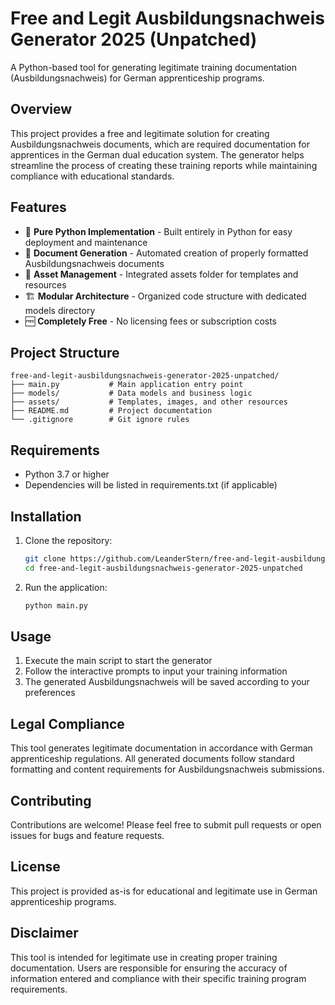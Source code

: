 # Free and Legit Ausbildungsnachweis Generator 2025 (Unpatched)

A Python-based tool for generating legitimate training documentation (Ausbildungsnachweis) for German apprenticeship programs.

## Overview

This project provides a free and legitimate solution for creating Ausbildungsnachweis documents, which are required documentation for apprentices in the German dual education system. The generator helps streamline the process of creating these training reports while maintaining compliance with educational standards.

## Features

- 🐍 **Pure Python Implementation** - Built entirely in Python for easy deployment and maintenance
- 📄 **Document Generation** - Automated creation of properly formatted Ausbildungsnachweis documents
- 🎨 **Asset Management** - Integrated assets folder for templates and resources
- 🏗️ **Modular Architecture** - Organized code structure with dedicated models directory
- 🆓 **Completely Free** - No licensing fees or subscription costs

## Project Structure

```
free-and-legit-ausbildungsnachweis-generator-2025-unpatched/
├── main.py           # Main application entry point
├── models/           # Data models and business logic
├── assets/           # Templates, images, and other resources
├── README.md         # Project documentation
└── .gitignore        # Git ignore rules
```

## Requirements

- Python 3.7 or higher
- Dependencies will be listed in requirements.txt (if applicable)

## Installation

1. Clone the repository:
   ```bash
   git clone https://github.com/LeanderStern/free-and-legit-ausbildungsnachweis-generator-2025-unpatched.git
   cd free-and-legit-ausbildungsnachweis-generator-2025-unpatched
   ```

2. Run the application:
   ```bash
   python main.py
   ```

## Usage

1. Execute the main script to start the generator
2. Follow the interactive prompts to input your training information
3. The generated Ausbildungsnachweis will be saved according to your preferences

## Legal Compliance

This tool generates legitimate documentation in accordance with German apprenticeship regulations. All generated documents follow standard formatting and content requirements for Ausbildungsnachweis submissions.

## Contributing

Contributions are welcome! Please feel free to submit pull requests or open issues for bugs and feature requests.

## License

This project is provided as-is for educational and legitimate use in German apprenticeship programs.

## Disclaimer

This tool is intended for legitimate use in creating proper training documentation. Users are responsible for ensuring the accuracy of information entered and compliance with their specific training program requirements.